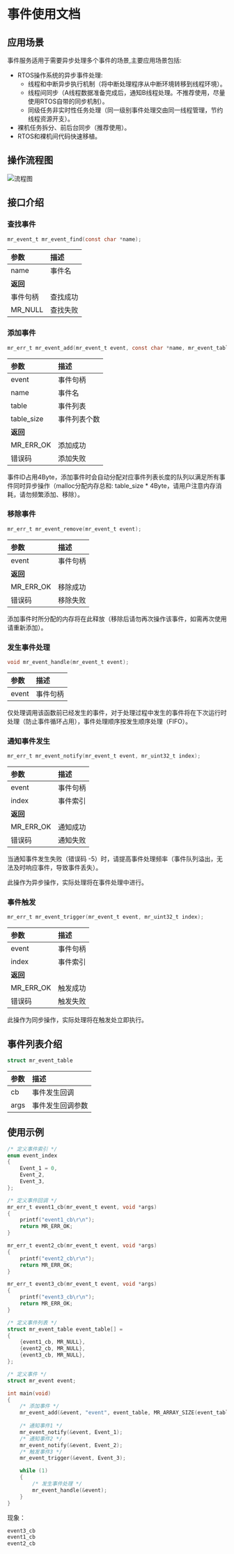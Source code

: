 # 事件使用文档

## 应用场景

事件服务适用于需要异步处理多个事件的场景,主要应用场景包括:

- RTOS操作系统的异步事件处理:
  - 线程和中断异步执行机制（将中断处理程序从中断环境转移到线程环境）。
  - 线程间同步（A线程数据准备完成后，通知B线程处理。不推荐使用，尽量使用RTOS自带的同步机制）。
  - 同级任务非实时性任务处理（同一级别事件处理交由同一线程管理，节约线程资源开支）。
- 裸机任务拆分、前后台同步（推荐使用）。
- RTOS和裸机间代码快速移植。

## 操作流程图

![流程图](https://gitee.com/MacRsh/mr-library/raw/master/document/resource/event_process.jpg)

## 接口介绍

### 查找事件

```c
mr_event_t mr_event_find(const char *name);
```

| 参数      | 描述   |
|:--------|:-----|
| name    | 事件名  |
| **返回**  |      |
| 事件句柄    | 查找成功 |
| MR_NULL | 查找失败 |

### 添加事件

```c
mr_err_t mr_event_add(mr_event_t event, const char *name, mr_event_table_t table, mr_size_t table_size);
```

| 参数         | 描述     |
|:-----------|:-------|
| event      | 事件句柄   |
| name       | 事件名    |
| table      | 事件列表   |
| table_size | 事件列表个数 |
| **返回**     |        |
| MR_ERR_OK  | 添加成功   |
| 错误码        | 添加失败   |

事件ID占用4Byte，添加事件时会自动分配对应事件列表长度的队列以满足所有事件同时异步操作（malloc分配内存总和: table_size * 4Byte，请用户注意内存消耗，请勿频繁添加、移除）。

### 移除事件

```c
mr_err_t mr_event_remove(mr_event_t event);
```

| 参数        | 描述   |
|:----------|:-----|
| event     | 事件句柄 |
| **返回**    |      |
| MR_ERR_OK | 移除成功 |
| 错误码       | 移除失败 |

添加事件时所分配的内存将在此释放（移除后请勿再次操作该事件，如需再次使用请重新添加）。

### 发生事件处理

```c
void mr_event_handle(mr_event_t event);
```

| 参数     | 描述     |
|:-------|:-------|
| event  | 事件句柄   |

仅处理调用该函数前已经发生的事件，对于处理过程中发生的事件将在下次运行时处理（防止事件循环占用），事件处理顺序按发生顺序处理（FIFO）。

### 通知事件发生

```c
mr_err_t mr_event_notify(mr_event_t event, mr_uint32_t index);
```

| 参数        | 描述   |
|:----------|:-----|
| event     | 事件句柄 |
| index     | 事件索引 |
| **返回**    |      |
| MR_ERR_OK | 通知成功 |
| 错误码       | 通知失败 |

当通知事件发生失败（错误码 -5）时，请提高事件处理频率（事件队列溢出，无法及时响应事件，导致事件丢失）。

此操作为异步操作，实际处理将在事件处理中进行。

### 事件触发

```c
mr_err_t mr_event_trigger(mr_event_t event, mr_uint32_t index);
```

| 参数        | 描述   |
|:----------|:-----|
| event     | 事件句柄 |
| index     | 事件索引 |
| **返回**    |      |
| MR_ERR_OK | 触发成功 |
| 错误码       | 触发失败 |

此操作为同步操作，实际处理将在触发处立即执行。

## 事件列表介绍

```c
struct mr_event_table
```

| 参数       | 描述       |
|:---------|:---------|
| cb       | 事件发生回调   |
| args     | 事件发生回调参数 |

## 使用示例

```c
/* 定义事件索引 */
enum event_index
{
    Event_1 = 0,
    Event_2,
    Event_3,
};

/* 定义事件回调 */
mr_err_t event1_cb(mr_event_t event, void *args)
{
    printf("event1_cb\r\n");
    return MR_ERR_OK;
}

mr_err_t event2_cb(mr_event_t event, void *args)
{
    printf("event2_cb\r\n");
    return MR_ERR_OK;
}

mr_err_t event3_cb(mr_event_t event, void *args)
{
    printf("event3_cb\r\n");
    return MR_ERR_OK;
}

/* 定义事件列表 */
struct mr_event_table event_table[] =
{
    {event1_cb, MR_NULL},
    {event2_cb, MR_NULL},
    {event3_cb, MR_NULL},
};

/* 定义事件 */
struct mr_event event;

int main(void)
{
    /* 添加事件 */
    mr_event_add(&event, "event", event_table, MR_ARRAY_SIZE(event_table));
    
    /* 通知事件1 */
    mr_event_notify(&event, Event_1);
    /* 通知事件2 */
    mr_event_notify(&event, Event_2);
    /* 触发事件3 */
    mr_event_trigger(&event, Event_3);

    while (1)
    {
        /* 发生事件处理 */
        mr_event_handle(&event);
    }
}
```

现象：

```c
event3_cb
event1_cb
event2_cb
```
